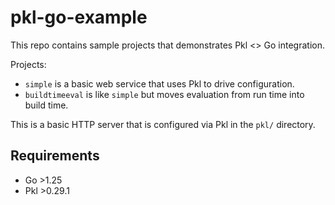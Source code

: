 # pkl-go-example

This repo contains sample projects that demonstrates Pkl <> Go integration.

Projects:

* `simple` is a basic web service that uses Pkl to drive configuration.
* `buildtimeeval` is like `simple` but moves evaluation from run time into build time.

This is a basic HTTP server that is configured via Pkl in the `pkl/` directory.

## Requirements

* Go >1.25
* Pkl >0.29.1
